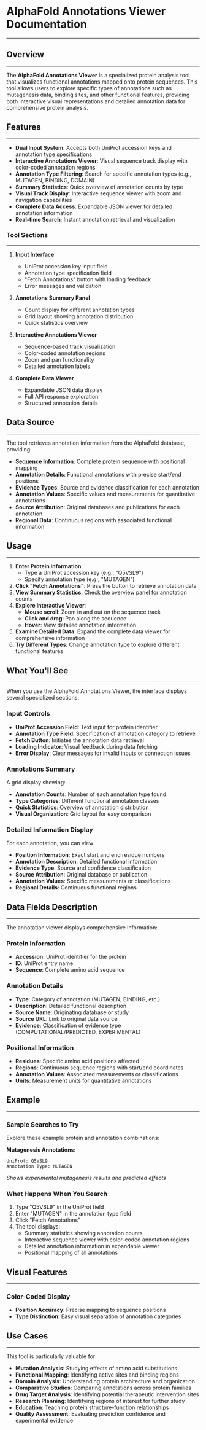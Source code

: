 # AlphaFold Annotations Viewer Documentation
---

## Overview
---

The **AlphaFold Annotations Viewer** is a specialized protein analysis tool that visualizes functional annotations mapped onto protein sequences. This tool allows users to explore specific types of annotations such as mutagenesis data, binding sites, and other functional features, providing both interactive visual representations and detailed annotation data for comprehensive protein analysis.

## Features
---
- **Dual Input System**: Accepts both UniProt accession keys and annotation type specifications
- **Interactive Annotations Viewer**: Visual sequence track display with color-coded annotation regions
- **Annotation Type Filtering**: Search for specific annotation types (e.g., MUTAGEN, BINDING, DOMAIN)
- **Summary Statistics**: Quick overview of annotation counts by type
- **Visual Track Display**: Interactive sequence viewer with zoom and navigation capabilities
- **Complete Data Access**: Expandable JSON viewer for detailed annotation information
- **Real-time Search**: Instant annotation retrieval and visualization

### Tool Sections
---
1. **Input Interface**
   - UniProt accession key input field
   - Annotation type specification field
   - "Fetch Annotations" button with loading feedback
   - Error messages and validation

2. **Annotations Summary Panel**
   - Count display for different annotation types
   - Grid layout showing annotation distribution
   - Quick statistics overview

3. **Interactive Annotations Viewer**
   - Sequence-based track visualization
   - Color-coded annotation regions
   - Zoom and pan functionality
   - Detailed annotation labels

4. **Complete Data Viewer**
   - Expandable JSON data display
   - Full API response exploration
   - Structured annotation details

## Data Source
---
The tool retrieves annotation information from the AlphaFold database, providing:

- **Sequence Information**: Complete protein sequence with positional mapping
- **Annotation Details**: Functional annotations with precise start/end positions
- **Evidence Types**: Source and evidence classification for each annotation
- **Annotation Values**: Specific values and measurements for quantitative annotations
- **Source Attribution**: Original databases and publications for each annotation
- **Regional Data**: Continuous regions with associated functional information

## Usage
---
1. **Enter Protein Information**: 
   - Type a UniProt accession key (e.g., "Q5VSL9")
   - Specify annotation type (e.g., "MUTAGEN")
2. **Click "Fetch Annotations"**: Press the button to retrieve annotation data
3. **View Summary Statistics**: Check the overview panel for annotation counts
4. **Explore Interactive Viewer**:
   - **Mouse scroll**: Zoom in and out on the sequence track
   - **Click and drag**: Pan along the sequence
   - **Hover**: View detailed annotation information
5. **Examine Detailed Data**: Expand the complete data viewer for comprehensive information
6. **Try Different Types**: Change annotation type to explore different functional features

## What You'll See
---
When you use the AlphaFold Annotations Viewer, the interface displays several specialized sections:

### Input Controls
- **UniProt Accession Field**: Text input for protein identifier
- **Annotation Type Field**: Specification of annotation category to retrieve
- **Fetch Button**: Initiates the annotation data retrieval
- **Loading Indicator**: Visual feedback during data fetching
- **Error Display**: Clear messages for invalid inputs or connection issues

### Annotations Summary
A grid display showing:
- **Annotation Counts**: Number of each annotation type found
- **Type Categories**: Different functional annotation classes
- **Quick Statistics**: Overview of annotation distribution
- **Visual Organization**: Grid layout for easy comparison

### Detailed Information Display
For each annotation, you can view:
- **Position Information**: Exact start and end residue numbers
- **Annotation Description**: Detailed functional information
- **Evidence Type**: Source and confidence classification
- **Source Attribution**: Original database or publication
- **Annotation Values**: Specific measurements or classifications
- **Regional Details**: Continuous functional regions

## Data Fields Description
---
The annotation viewer displays comprehensive information:

### Protein Information
- **Accession**: UniProt identifier for the protein
- **ID**: UniProt entry name
- **Sequence**: Complete amino acid sequence

### Annotation Details
- **Type**: Category of annotation (MUTAGEN, BINDING, etc.)
- **Description**: Detailed functional description
- **Source Name**: Originating database or study
- **Source URL**: Link to original data source
- **Evidence**: Classification of evidence type (COMPUTATIONAL/PREDICTED, EXPERIMENTAL)

### Positional Information
- **Residues**: Specific amino acid positions affected
- **Regions**: Continuous sequence regions with start/end coordinates
- **Annotation Values**: Associated measurements or classifications
- **Units**: Measurement units for quantitative annotations

## Example
---
### Sample Searches to Try
Explore these example protein and annotation combinations:

**Mutagenesis Annotations:**
```
UniProt: Q5VSL9
Annotation Type: MUTAGEN
```
*Shows experimental mutagenesis results and predicted effects*

### What Happens When You Search
1. Type "Q5VSL9" in the UniProt field
2. Enter "MUTAGEN" in the annotation type field
3. Click "Fetch Annotations"
4. The tool displays:
   - Summary statistics showing annotation counts
   - Interactive sequence viewer with color-coded annotation regions
   - Detailed annotation information in expandable viewer
   - Positional mapping of all annotations

## Visual Features
---
### Color-Coded Display
- **Position Accuracy**: Precise mapping to sequence positions
- **Type Distinction**: Easy visual separation of annotation categories

## Use Cases
---
This tool is particularly valuable for:
- **Mutation Analysis**: Studying effects of amino acid substitutions
- **Functional Mapping**: Identifying active sites and binding regions
- **Domain Analysis**: Understanding protein architecture and organization
- **Comparative Studies**: Comparing annotations across protein families
- **Drug Target Analysis**: Identifying potential therapeutic intervention sites
- **Research Planning**: Identifying regions of interest for further study
- **Education**: Teaching protein structure-function relationships
- **Quality Assessment**: Evaluating prediction confidence and experimental evidence
